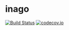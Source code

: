 # inago

[![Build Status](https://api.travis-ci.org/giantswarm/inago.svg)](https://travis-ci.org/giantswarm/inago) [![codecov.io](https://codecov.io/github/giantswarm/inago/coverage.svg?branch=master)](https://codecov.io/github/giantswarm/inago?branch=master)
